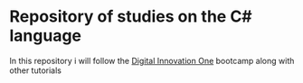 # Repository of studies on the C# language

In this repository i will follow the [Digital Innovation One](https://web.digitalinnovation.one/track/bootcamp-de-ferias-net-2020) bootcamp along with other tutorials
